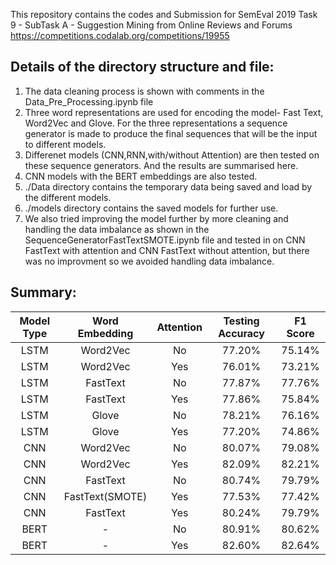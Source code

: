 This repository contains the codes and Submission for SemEval 2019 Task 9 - SubTask A - Suggestion Mining from Online Reviews and Forums https://competitions.codalab.org/competitions/19955

## Details of the directory structure and file:

1. The data cleaning process is shown with comments in the Data_Pre_Processing.ipynb file
2. Three word representations are used for encoding the model- Fast Text, Word2Vec and Glove. For the three representations a sequence generator is made to produce the final sequences that will be the input to different models.
3. Differenet models (CNN,RNN,with/without Attention) are then tested on these sequence generators. And the results are summarised here.
4. CNN models with the BERT embeddings are also tested.  
5. ./Data directory contains the temporary data being saved and load by the different models. 
5. ./models directory contains the saved models for further use. 
6. We also tried improving the model further by more cleaning and handling the data imbalance as shown in the SequenceGeneratorFastTextSMOTE.ipynb file
 and tested in on CNN FastText with attention and CNN FastText without attention, but there was no improvment so we avoided handling data imbalance.

## Summary:

| Model Type    | Word Embedding| Attention      | Testing Accuracy      | F1 Score      |
| :---:         | :-:           | :-:            |:-:                    |:-:            |
| LSTM          | Word2Vec      | No             |   77.20%              |75.14%         |
| LSTM          | Word2Vec      | Yes            |   76.01%              |73.21%         |
| LSTM          | FastText      | No             |   77.87%              |77.76%         |
| LSTM          | FastText      | Yes            |   77.86%              |75.84%         |
| LSTM          | Glove         | No             |   78.21%              |76.16%         |
| LSTM          | Glove         | Yes            |   77.20%              |74.86%         |
| CNN           | Word2Vec      | No             |   80.07%              |79.08%         |
| CNN           | Word2Vec      | Yes            |   82.09%              |82.21%         |
| CNN           | FastText      | No             |   80.74%              |79.79%         |
| CNN           |FastText(SMOTE)| Yes            |   77.53%              |77.42%         |
| CNN           | FastText      | Yes            |   80.24%              |79.79%         |
| BERT          | -             | No             |   80.91%              |80.62%         |
| BERT          | -             | Yes            |   82.60%              |82.64%         |
